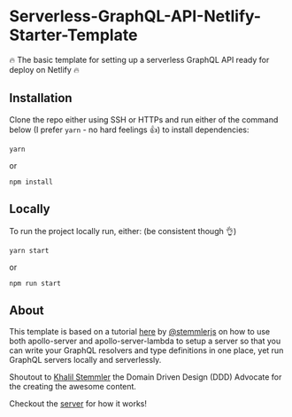 # Serverless-GraphQL-API-Netlify-Starter-Template

🔥 The basic template for setting up a serverless GraphQL API ready for deploy on Netlify 🔥

## Installation

Clone the repo either using SSH or HTTPs and run either of the command below (I prefer `yarn` - no hard feelings 👍) to install dependencies:

```
yarn
```
or
```
npm install
```

## Locally

To run the project locally run, either:
 (be consistent though 👌)
```
yarn start
```
or
```
npm run start
```

## About

This template is based on a tutorial [here](https://khalilstemmler.com/articles/tutorials/deploying-a-serverless-graphql-api-on-netlify/) by [@stemmlerjs](https://twitter.com/stemmlerjs) on  how to use both apollo-server and apollo-server-lambda to setup a server so that you can write your GraphQL resolvers and type definitions in one place, yet run GraphQL servers locally and serverlessly.

Shoutout to [Khalil Stemmler](https://github.com/stemmlerjs) the Domain Driven Design (DDD) Advocate for the creating the awesome content.

Checkout the [server](https://github.com/wptechprodigy/serverless-graphql-starter/blob/master/src/server.js) for how it works!
